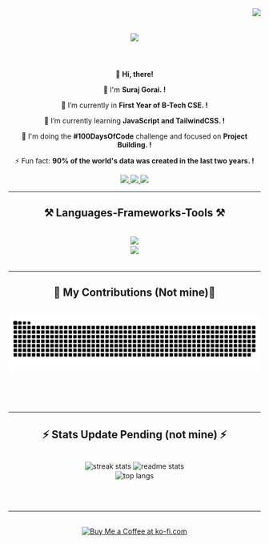 <img align="right" src="https://visitor-badge.laobi.icu/badge?page_id=surajgoraicse.surajgoraicse" />

<h1 align="center">
    <img src="https://readme-typing-svg.demolab.com?font=Concert+One&weight=800&size=30&duration=3000&pause=2000&center=true&vCenter=true&random=false&width=600&height=60&lines=Hi+there!+%F0%9F%91%8B;I'm+Suraj!%F0%9F%91%8B;I'm+an+aspiring+Full-Stack+Developer." />
</h1>



 <!--- <h3 align="center">A passionate software developer from India 🇮🇳. </h3> --->

<br/>

<div align="center">

   👋  **Hi, there!** 

  🙂  I'm **Suraj Gorai. !**
  
 🌱  I’m currently in **First Year of B-Tech CSE. !**
 
 🔭  I’m currently learning **JavaScript and TailwindCSS. !**

💪  I'm doing the **#100DaysOfCode** challenge and focused on **Project Building. !**

⚡  Fun fact:  **90% of the world's data was created in the last two years. !**

 </div>
 
<div align="center"> 
  <a href="mailto:surajgoraicse@gmail.com">
    <img src="https://img.shields.io/badge/Gmail-333333?style=for-the-badge&logo=gmail&logoColor=red" />
  </a>
  <a href="https://www.linkedin.com/in/surajgoraicse" target="_blank">
    <img src="https://img.shields.io/badge/LinkedIn-0077B5?style=for-the-badge&logo=linkedin&logoColor=white" target="_blank" />
  </a>
  <a href="#" target="_blank">
     <img src="https://img.shields.io/badge/Portfolio-FF5722?style=for-the-badge&logo=todoist&logoColor=white" target="_blank" /> <!-- sqlite, safari, google-chrome are other good icon options -->
  </a>
</div>

 <hr/>
 
<h2 align="center">⚒️ Languages-Frameworks-Tools ⚒️</h2>
<br/>
<div align="center">
    <img src="https://skillicons.dev/icons?i=tailwind,git,github,vscode" /><br>
    <img src="https://skillicons.dev/icons?i=c,cpp,html,css,js" />
    <br>
    
</div>

<br/>
<hr/>

<div align="center">
  <h2>🐍 My Contributions (Not mine)🐍</h2>
  <br>
  <a href="#"><img alt="snake eating my contributions" src="https://raw.githubusercontent.com/salesp07/salesp07/output/github-contribution-grid-snake.svg" /></a>
  
  <br/><br/><br/>
</div>

<hr/>

<h2 align="center">⚡ Stats Update Pending (not mine) ⚡</h2>
<br>
<div align=center>
  <img width=390 src="https://github-readme-streak-stats-salesp07.vercel.app/?user=salesp07&count_private=true&theme=react&border_radius=10" alt="streak stats"/>
  <img width=390 src="https://github-readme-stats-salesp07.vercel.app/api?username=salesp07&count_private=true&show_icons=true&theme=react&rank_icon=github&border_radius=10" alt="readme stats" />
  <br/>
  <img width=325 align="center" src="https://github-readme-stats-salesp07.vercel.app/api/top-langs/?username=salesp07&hide=HTML&langs_count=8&layout=compact&theme=react&border_radius=10&size_weight=0.5&count_weight=0.5&exclude_repo=github-readme-stats" alt="top langs" />
</div>

<br/><br/>

<hr/>

<br/>

<div align="center">
<a href='https://ko-fi.com/V7V4RAK9C' target='_blank'><img height='64' style='border:0px;height:64px;' src='https://storage.ko-fi.com/cdn/kofi1.png?v=3' border='0' alt='Buy Me a Coffee at ko-fi.com' /></a>
</div>

<br/>
